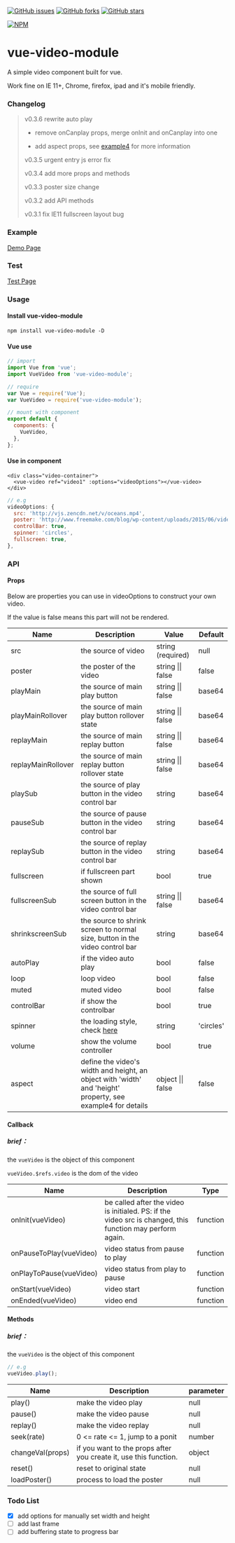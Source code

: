 

[![GitHub issues](https://img.shields.io/github/issues/iapYang/vue-video-module.svg?style=flat-square)](https://github.com/iapYang/vue-video-module/issues)
[![GitHub forks](https://img.shields.io/github/forks/iapYang/vue-video-module.svg?style=flat-square)](https://github.com/iapYang/vue-video-module/network)
[![GitHub stars](https://img.shields.io/github/stars/iapYang/vue-video-module.svg?style=flat-square)](https://github.com/iapYang/vue-video-module/stargazers)

[![NPM](https://nodei.co/npm/vue-video-module.png?downloads=true&downloadRank=true&stars=true)](https://nodei.co/npm/vue-video-module/)

# vue-video-module

A simple video component built for vue.

Work fine on IE 11+, Chrome, firefox, ipad and it's mobile friendly.

### Changelog

> v0.3.6 rewrite auto play
>
> - remove onCanplay props, merge onInit and onCanplay into one
>
> - add aspect props, see [example4](https://github.com/iapYang/vue-video-module/blob/master/dev/component/example/04-aspect.vue) for more information
>
>
> v0.3.5 urgent entry js error fix
>
> v0.3.4 add more props and methods
>
> v0.3.3 poster size change
>
> v0.3.2 add API methods
>
> v0.3.1 fix IE11 fullscreen layout bug

### Example

[Demo Page](https://iapyang.github.io/vue-video-module/)

### Test
[Test Page](https://iapyang.github.io/vue-video-module/#/test)

### Usage

#### Install vue-video-module

`npm install vue-video-module -D`

#### Vue use

```javascript
// import
import Vue from 'vue';
import VueVideo from 'vue-video-module';

// require
var Vue = require('Vue');
var VueVideo = require('vue-video-module');

// mount with component
export default {
  components: {
    VueVideo,
  },
};
```

#### Use in component

```vue
<div class="video-container">
  <vue-video ref="video1" :options="videoOptions"></vue-video>
</div>
```

```javascript
// e.g
videoOptions: {
  src: 'http://vjs.zencdn.net/v/oceans.mp4',
  poster: 'http://www.freemake.com/blog/wp-content/uploads/2015/06/videojs-logo.jpg',
  controlBar: true,
  spinner: 'circles',
  fullscreen: true,
},
```

### API

#### Props

Below are properties you can use in videoOptions to construct your own video.

If the value is false means this part will not be rendered.

| Name               | Description                              | Value             | Default   |
| ------------------ | ---------------------------------------- | ----------------- | --------- |
| src                | the source of video                      | string (required) | null      |
| poster             | the poster of the video                  | string \|\| false | false     |
| playMain           | the source of main play button           | string \|\| false | base64    |
| playMainRollover   | the source of main play button rollover state | string \|\| false | base64    |
| replayMain         | the source of main replay button         | string \|\| false | base64    |
| replayMainRollover | the source of main replay button rollover state | string \|\| false | base64    |
| playSub            | the source of play button in the video control bar | string            | base64    |
| pauseSub           | the source of pause button in the video control bar | string            | base64    |
| replaySub          | the source of replay button in the video control bar | string            | base64    |
| fullscreen         | if fullscreen part shown                 | bool              | true      |
| fullscreenSub      | the source of full screen button in the video control bar | string \|\| false | base64    |
| shrinkscreenSub    | the source to shrink screen to normal size, button in the video control bar | string            | base64    |
| autoPlay           | if the video auto play                   | bool              | false     |
| loop               | loop video                               | bool              | false     |
| muted              | muted video                              | bool              | false     |
| controlBar         | if show the controlbar                   | bool              | true      |
| spinner            | the loading style, check [here](https://github.com/iapYang/vue-simple-loading) | string            | 'circles' |
| volume             | show the volume controller               | bool              | true      |
| aspect             | define the video's width and height, an object with 'width' and 'height' property, see example4 for details | object \|\| false | false     |
#### Callback

##### brief：

the `vueVideo` is the object of this component

`vueVideo.$refs.video` is the dom of the video

| Name                    | Description                              | Type     |
| ----------------------- | ---------------------------------------- | -------- |
| onInit(vueVideo)        | be called after the video is initialed. PS: if the video src is changed, this function may perform again. | function |
| onPauseToPlay(vueVideo) | video status from pause to play          | function |
| onPlayToPause(vueVideo) | video status from play to pause          | function |
| onStart(vueVideo)       | video start                              | function |
| onEnded(vueVideo)       | video end                                | function |
#### Methods

##### brief：

the `vueVideo` is the object of this component

```javascript
// e.g
vueVideo.play();
```

| Name             | Description                              | parameter |
| ---------------- | ---------------------------------------- | --------- |
| play()           | make the video play                      | null      |
| pause()          | make the video pause                     | null      |
| replay()         | make the video replay                    | null      |
| seek(rate)       | 0 <= rate <= 1, jump to a ponit          | number    |
| changeVal(props) | if you want to the props after you create it, use this function. | object    |
| reset()          | reset to original state                  | null      |
| loadPoster()     | process to load the poster               | null      |

### Todo List

- [x] add options for manually set width and height
- [ ] add last frame 
- [ ] add buffering state to progress bar